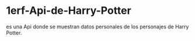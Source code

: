 # 1erf-Api-de-Harry-Potter
es una Api donde se muestran datos personales de los personajes de Harry Potter.
